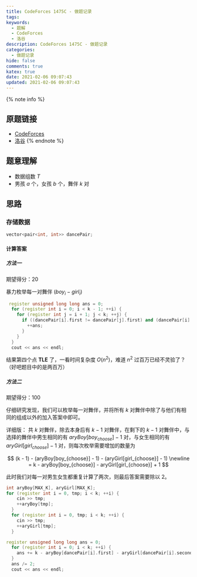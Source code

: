 ```yaml
---
title: CodeForces 1475C - 做题记录
tags:
keywords:
  - 题解
  - CodeForces
  - 洛谷
description: CodeForces 1475C - 做题记录
categories:
  - 做题记录
hide: false
comments: true
katex: true
date: 2021-02-06 09:07:43
updated: 2021-02-06 09:07:43
---
```


{% note info %}

## 原题链接

- [CodeForces](http://codeforces.com/problemset/problem/1475/C)
- [洛谷](https://www.luogu.com.cn/problem/CF1475C)
  {% endnote %}

## 题意理解

- 数据组数 $T$
- 男孩 $a$ 个，女孩 $b$ 个，舞伴 $k$ 对

## 思路

### 存储数据

```cpp
vector<pair<int, int>> dancePair;
```

#### 计算答案

##### 方法一

期望得分：20

暴力枚举每一对舞伴 $(boy_{i} - girl_{i})$

```cpp
 register unsigned long long ans = 0;
  for (register int i = 0; i < k - 1; ++i) {
    for (register int j = i + 1; j < k; ++j) {
      if ((dancePair[i].first != dancePair[j].first) and (dancePair[i].second != dancePair[j].second)) {
        ++ans;
      }
    }
  }
  cout << ans << endl;
```

结果第四个点 **TLE** 了，一看时间复杂度 $O(n^{2})$，难道 $n^{2}$ 过百万已经不灵验了？（好吧题目中的是两百万）

##### 方法二

期望得分：100

仔细研究发现，我们可以枚举每一对舞伴，并将所有 $k$ 对舞伴中除了与他们有相同的组成以外的加入答案中即可。

详细版： 共 $k$ 对舞伴，除去本身后有 $k - 1$ 对舞伴，在剩下的 $k - 1$ 对舞伴中，与选择的舞伴中男生相同的有 $aryBoy[boy_{choose}]  - 1$ 对，与女生相同的有 $aryGirl[girl_{choose}] - 1$ 对，则每次枚举需要增加的数量为

$$
(k - 1) - (aryBoy[boy_{choose}] - 1) - (aryGirl[girl_{choose}] - 1) \newline
= k - aryBoy[boy_{choose}] - aryGirl[girl_{choose}] + 1
$$

此时我们对每一对男生女生都重复计算了两次，则最后答案需要除以 $2$。

```cpp
int aryBoy[MAX_K], aryGirl[MAX_K];
for (register int i = 0, tmp; i < k; ++i) {
    cin >> tmp;
    ++aryBoy[tmp];
  }
  for (register int i = 0, tmp; i < k; ++i) {
    cin >> tmp;
    ++aryGirl[tmp];
  }

register unsigned long long ans = 0;
  for (register int i = 0; i < k; ++i) {
    ans += k - aryBoy[dancePair[i].first] - aryGirl[dancePair[i].second] + 1;
  }
  ans /= 2;
  cout << ans << endl;
```
